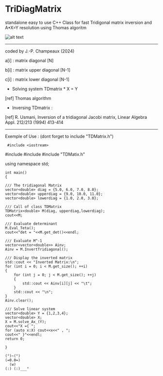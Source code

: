 # TriDiagMatrix
standalone easy to use C++ Class for fast Tridigonal matrix inversion and A*X=Y resolution using Thomas algoritm

![alt text](https://external-content.duckduckgo.com/iu/?u=https%3A%2F%2Fdocs.oracle.com%2Fcd%2FE77782_01%2Fhtml%2FE77802%2Ffigures%2Fequation1211.png&f=1&nofb=1&ipt=2fc7441ade3d5bb0c9e3a5a167cab031d5bd5ff728053c6e0f38495a5ba08424&ipo=images)

 ---------------------------------------------------
 coded by J.-P. Champeaux (2024)

 a[i] : matrix diagonal  [N]
 
 b[i] : matrix upper diagonal [N-1]
 
 c[i] : matrix lower diagonal [N-1]
 
 - Solving system TDmatrix * X = Y
 
 [ref] Thomas algorithm
 
 - Inversing TDmatrix :
 
 [ref] R. Usmani, Inversion of a tridiagonal Jacobi matrix, Linear Algebra Appl. 212/213 (1994) 413-414
 
 -------------------------------------------------

 Exemple of Use : (dont forget to include "TDMatrix.h") 
      
     #include <iostream>
#include <vector>
#include <cmath>
#include "TDMatix.h"

using namespace std;


    int main()
    {

    /// The tridiagonal Matrix
    vector<double> diag = {5.0, 6.0, 7.0, 8.0};
    vector<double> upperdiag = {9.0, 10.0, 11.0};
    vector<double> lowerdiag = {1.0, 2.0, 3.0};

    /// Call of class TDMatrix
    TDMatrix<double> M(diag, upperdiag,lowerdiag);
    cout<<M;
    
    /// Evaluate determinant
    M.Eval_Teta();
    cout<<"det = "<<M.get_det()<<endl;

    /// Evaluate M^-1
    vector<vector<double>> Ainv;
    Ainv = M.InvertTridiagonal();

    /// Display the inverted matrix
    std::cout << "Inverted Matrix:\n";
    for (int i = 0; i < M.get_size(); ++i)
    {
        for (int j = 0; j < M.get_size(); ++j)
        {
            std::cout << Ainv[i][j] << "\t";
        }
        std::cout << "\n";
    }
    Ainv.clear();

    /// Solve linear system
    vector<double> Y = {1,2,3,4};
    vector<double> X;
    X = M.solve_Ax_(Y);
    cout<<"X ={ ";
    for (auto x:X) cout<<x<<" , ";
    cout<<" }"<<endl;
    return 0;
    
    }

    (°)~(°)  
    (=0.0=)  
      (w)   
    (:) (:)___°  
